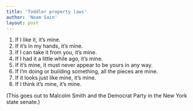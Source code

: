 ```yaml
---
title: 'Toddler property laws'
author: 'Noam Sain'
layout: post
---
```


1. If I like it, it’s mine.
2. If it’s in my hands, it’s mine.
3. If I can take it from you, it’s mine.
4. If I had it a little while ago, it’s mine.
5. If it’s mine, it must never appear to be yours in any way.
6. If I’m doing or building something, all the pieces are mine.
7. If it looks just like mine, it’s mine.
8. If I think it’s mine, it’s mine.

(This goes out to Malcolm Smith and the Democrat Party in the New York state senate.)